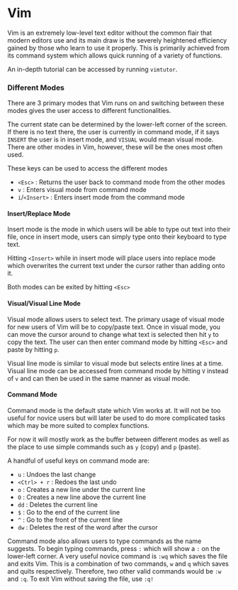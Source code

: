 # Vim

Vim is an extremely low-level text editor without the common flair that modern editors use and its main draw is the severely heightened efficiency gained by those who learn to use it properly. This is primarily achieved from its command system which allows quick running of a variety of functions.

An in-depth tutorial can be accessed by running `vimtutor`.

### Different Modes

There are 3 primary modes that Vim runs on and switching between these modes gives the user access to different functionalities.

The current state can be determined by the lower-left corner of the screen. If there is no text there, the user is currently in command mode, if it says `INSERT` the user is in insert mode, and `VISUAL` would mean visual mode. There are other modes in Vim, however, these will be the ones most often used.

These keys can be used to access the different modes
 - `<Esc>` : Returns the user back to command mode from the other modes
 - `v` : Enters visual mode from command mode
 - `i`/`<Insert>` : Enters insert mode from the command mode

#### Insert/Replace Mode

Insert mode is the mode in which users will be able to type out text into their file, once in insert mode, users can simply type onto their keyboard to type text.

Hitting `<Insert>` while in insert mode will place users into replace mode which overwrites the current text under the cursor rather than adding onto it.

Both modes can be exited by hitting `<Esc>`

#### Visual/Visual Line Mode

Visual mode allows users to select text. The primary usage of visual mode for new users of Vim will be to copy/paste text. Once in visual mode, you can move the cursor around to change what text is selected then hit `y` to copy the text. The user can then enter command mode by hitting `<Esc>` and paste by hitting `p`.

Visual line mode is similar to visual mode but selects entire lines at a time. Visual line mode can be accessed from command mode by hitting `V` instead of `v` and can then be used in the same manner as visual mode.

#### Command Mode

Command mode is the default state which Vim works at. It will not be too useful for novice users but will later be used to do more complicated tasks which may be more suited to complex functions.

For now it will mostly work as the buffer between different modes as well as the place to use simple commands such as `y` (copy) and `p` (paste).

A handful of useful keys on command mode are:
 - `u` : Undoes the last change
 - `<Ctrl> + r` : Redoes the last undo
 - `o` : Creates a new line under the current line
 - `O` : Creates a new line above the current line
 - `dd` : Deletes the current line
 - `$` : Go to the end of the current line
 - `^` : Go to the front of the current line
 - `dw` : Deletes the rest of the word after the cursor

Command mode also allows users to type commands as the name suggests. To begin typing commands, press `:` which will show a `:` on the lower-left corner. A very useful novice command is `:wq` which saves the file and exits Vim. This is a combination of two commands, `w` and `q` which saves and quits respectively. Therefore, two other valid commands would be `:w` and `:q`. To exit Vim without saving the file, use `:q!`
